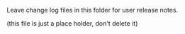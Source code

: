 Leave change log files in this folder for user release notes.

(this file is just a place holder, don't delete it)
